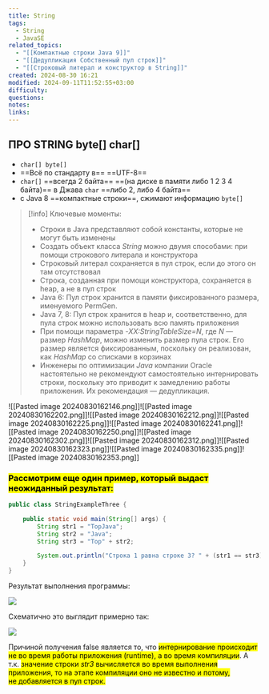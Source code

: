 ```yaml
---
title: String
tags:
  - String
  - JavaSE
related_topics:
  - "[[Компактные строки Java 9]]"
  - "[[Дедупликация Собственный пул строк]]"
  - "[[Строковый литерал и конструктор в String]]"
created: 2024-08-30 16:21
modified: 2024-09-11T11:52:55+03:00
difficulty: 
questions: 
notes: 
links: 
---
```

## ПРО STRING byte[] char[]

- `char[] byte[]`
- ==Всё по стандарту в== ==UTF-8==
- `char[]` ==всегда 2 байта== ==(на диске в памяти либо 1 2 3 4 байта)== в Джава `char` ==либо 2, либо 4 байта==
- с Java 8 ==компактные строки==, сжимают информацию `byte[]`

>[!info] Ключевые моменты: 
> - Строки в Java представляют собой константы, которые не могут быть изменены  
>- Создать объект класса _String_ можно двумя способами: при помощи строкового литерала и конструктора  
>- Строковый литерал сохраняется в пул строк, если до этого он там отсутствовал  
>- Строка, созданная при помощи конструктора, сохраняется в heap, а не в пул строк  
>- Java 6: Пул строк хранится в памяти фиксированного размера, именуемого PermGen.  
>- Java 7, 8: Пул строк хранится в heap и, соответственно, для пула строк можно использовать всю память приложения  
>- При помощи параметра _-XX:StringTableSize=N_, где _N_ — размер _HashMap_, можно изменить размер пула строк. Его размер является фиксированным, поскольку он реализован, как _HashMap_ со списками в корзинах  
>- Инженеры по оптимизации _Java_ компании Oracle настоятельно не рекомендуют самостоятельно интернировать строки, поскольку это приводит к замедлению работы приложения. Их рекомендация — дедупликация.




![[Pasted image 20240830162146.png]]![[Pasted image 20240830162202.png]]![[Pasted image 20240830162212.png]]![[Pasted image 20240830162225.png]]![[Pasted image 20240830162241.png]]![[Pasted image 20240830162250.png]]![[Pasted image 20240830162302.png]]![[Pasted image 20240830162312.png]]![[Pasted image 20240830162323.png]]![[Pasted image 20240830162335.png]]![[Pasted image 20240830162353.png]]


### <mark class="hltr-orange">Рассмотрим еще один пример, который выдаст неожиданный результат:  </mark>

```java
public class StringExampleThree {

    public static void main(String[] args) {
        String str1 = "TopJava";
        String str2 = "Java";
        String str3 = "Top" + str2;

        System.out.println("Строка 1 равна строке 3? " + (str1 == str3));
    }
}
```

Результат выполнения программы:  

![](https://optim.tildacdn.com/tild6531-3136-4866-b334-383731333836/-/resize/760x/-/format/webp/carbon_29.png)

Схематично это выглядит примерно так:  

![](https://optim.tildacdn.com/tild3734-3833-4834-b733-653938633934/-/resize/760x/-/format/webp/Frame_201_1.jpg)

Причиной получения false является то, что <mark class="hltr-red">интернирование происходит не во время работы приложения (runtime), а во время компиляции</mark>. А т.к. <mark class="hltr-yellow">значение строки _str3_ вычисляется во время выполнения приложения, то на этапе компиляции оно не известно и потому, не добавляется в пул строк.</mark>

